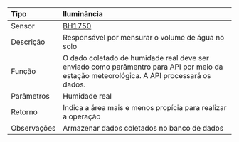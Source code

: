 | Tipo | Iluminância |
| :--- | :--- |
| Sensor | [BH1750](/bh1750.md) |
| Descrição | Responsável por mensurar o volume de água no solo |
| Função | O dado coletado de humidade real deve ser enviado como parâmentro para API por meio da estação meteorológica. A API processará os dados. |
| Parâmetros | Humidade real |
| Retorno | Indica a área mais e menos propícia para realizar a operação |
| Observações | Armazenar dados coletados no banco de dados |



